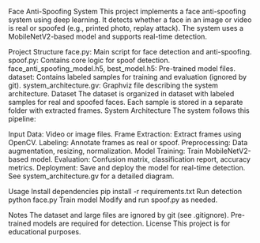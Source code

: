Face Anti-Spoofing System
This project implements a face anti-spoofing system using deep learning. It detects whether a face in an image or video is real or spoofed (e.g., printed photo, replay attack). The system uses a MobileNetV2-based model and supports real-time detection.

Project Structure
face.py: Main script for face detection and anti-spoofing.
spoof.py: Contains core logic for spoof detection.
face_anti_spoofing_model.h5, best_model.h5: Pre-trained model files.
dataset: Contains labeled samples for training and evaluation (ignored by git).
system_architecture.gv: Graphviz file describing the system architecture.
Dataset
The dataset is organized in dataset with labeled samples for real and spoofed faces.
Each sample is stored in a separate folder with extracted frames.
System Architecture
The system follows this pipeline:

Input Data: Video or image files.
Frame Extraction: Extract frames using OpenCV.
Labeling: Annotate frames as real or spoof.
Preprocessing: Data augmentation, resizing, normalization.
Model Training: Train MobileNetV2-based model.
Evaluation: Confusion matrix, classification report, accuracy metrics.
Deployment: Save and deploy the model for real-time detection.
See system_architecture.gv for a detailed diagram.

Usage
Install dependencies
pip install -r requirements.txt
Run detection
python face.py
Train model
Modify and run spoof.py as needed.

Notes
The dataset and large files are ignored by git (see .gitignore).
Pre-trained models are required for detection.
License
This project is for educational purposes.
